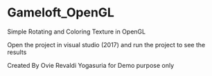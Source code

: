 # Gameloft_OpenGL
Simple Rotating and Coloring Texture in OpenGL

Open the project in visual studio (2017) and run the project to see the results

Created By Ovie Revaldi Yogasuria for Demo purpose only
